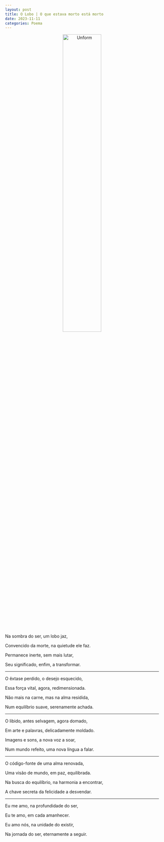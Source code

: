 ```yaml
---
layout: post
title: O Lobo | O que estava morto está morto
date: 2023-11-11
categories: Poema
---
```


<p align="center">
<img src="{{ site.baseurl }}/images/2023-11-11-O-Lobo--O-que-estava-morto-esta-morto.png" 
height="50%" width="50%" alt="Unform" />
</p>

Na sombra do ser, um lobo jaz,

Convencido da morte, na quietude ele faz.

Permanece inerte, sem mais lutar,

Seu significado, enfim, a transformar.

---

O êxtase perdido, o desejo esquecido,

Essa força vital, agora, redimensionada.

Não mais na carne, mas na alma residida,

Num equilíbrio suave, serenamente achada.

---

O libido, antes selvagem, agora domado,

Em arte e palavras, delicadamente moldado.

Imagens e sons, a nova voz a soar,

Num mundo refeito, uma nova língua a falar.

---

O código-fonte de uma alma renovada,

Uma visão de mundo, em paz, equilibrada.

Na busca do equilíbrio, na harmonia a encontrar,

A chave secreta da felicidade a desvendar.

---

Eu me amo, na profundidade do ser,

Eu te amo, em cada amanhecer.

Eu amo nós, na unidade do existir,

Na jornada do ser, eternamente a seguir.

